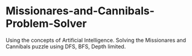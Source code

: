 # Missionares-and-Cannibals-Problem-Solver
Using the concepts of Artificial Intelligence. Solving the Missionares and Cannibals puzzle using DFS, BFS, Depth limited.
